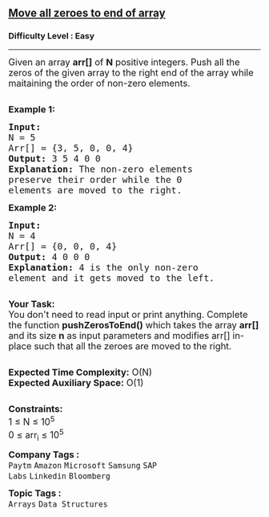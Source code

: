 <h2><a href="https://practice.geeksforgeeks.org/problems/move-all-zeroes-to-end-of-array0751/1?utm_source=gfg&utm_medium=article&utm_campaign=bottom_sticky_on_article">Move all zeroes to end of array</a></h2><h3>Difficulty Level : Easy</h3><hr><div class="problems_problem_content__Xm_eO"><p><span style="font-size:18px">Given an array <strong>arr[]</strong> of <strong>N</strong> positive integers. Push all the zeros of the given array to the right&nbsp;end of the array&nbsp;while maitaining the order of non-zero elements.</span></p>

<p><br>
<span style="font-size:18px"><strong>Example 1:</strong></span></p>

<pre><span style="font-size:18px"><strong>Input:
</strong>N = 5
Arr[] = {3, 5, 0, 0, 4}
<strong>Output:</strong> 3 5 4 0 0
<strong>Explanation:</strong> The non-zero elements
preserve their order while the 0
elements are moved to the right.
</span></pre>

<p><span style="font-size:18px"><strong>Example 2:</strong></span></p>

<pre><span style="font-size:18px"><strong>Input:
</strong>N = 4
Arr[] = {0, 0, 0, 4}
<strong>Output:</strong> 4 0 0 0
<strong>Explanation:</strong>&nbsp;4 is the only non-zero
element and it gets moved to the left.
</span></pre>

<p><br>
<span style="font-size:18px"><strong>Your Task:</strong><br>
You don't need to read input or print anything. Complete the function <strong>pushZerosToEnd()</strong>&nbsp;which takes the&nbsp;array <strong>arr[] </strong>and its size&nbsp;<strong>n</strong>&nbsp;as input parameters&nbsp;and modifies arr[] in-place such that all the zeroes are moved to the&nbsp;right.&nbsp;&nbsp;</span></p>

<p><br>
<span style="font-size:18px"><strong>Expected Time Complexity:</strong>&nbsp;O(N)<br>
<strong>Expected Auxiliary Space:</strong>&nbsp;O(1)</span></p>

<p><br>
<span style="font-size:18px"><strong>Constraints:</strong><br>
1 ≤ N&nbsp;≤ 10<sup>5</sup><br>
0 ≤ arr<sub>i</sub> ≤ 10<sup>5</sup></span></p>
</div><p><span style=font-size:18px><strong>Company Tags : </strong><br><code>Paytm</code>&nbsp;<code>Amazon</code>&nbsp;<code>Microsoft</code>&nbsp;<code>Samsung</code>&nbsp;<code>SAP Labs</code>&nbsp;<code>Linkedin</code>&nbsp;<code>Bloomberg</code>&nbsp;<br><p><span style=font-size:18px><strong>Topic Tags : </strong><br><code>Arrays</code>&nbsp;<code>Data Structures</code>&nbsp;